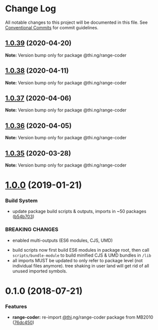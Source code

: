# Change Log

All notable changes to this project will be documented in this file.
See [Conventional Commits](https://conventionalcommits.org) for commit guidelines.

## [1.0.39](https://github.com/thi-ng/umbrella/compare/@thi.ng/range-coder@1.0.38...@thi.ng/range-coder@1.0.39) (2020-04-20)

**Note:** Version bump only for package @thi.ng/range-coder





## [1.0.38](https://github.com/thi-ng/umbrella/compare/@thi.ng/range-coder@1.0.37...@thi.ng/range-coder@1.0.38) (2020-04-11)

**Note:** Version bump only for package @thi.ng/range-coder





## [1.0.37](https://github.com/thi-ng/umbrella/compare/@thi.ng/range-coder@1.0.36...@thi.ng/range-coder@1.0.37) (2020-04-06)

**Note:** Version bump only for package @thi.ng/range-coder





## [1.0.36](https://github.com/thi-ng/umbrella/compare/@thi.ng/range-coder@1.0.35...@thi.ng/range-coder@1.0.36) (2020-04-05)

**Note:** Version bump only for package @thi.ng/range-coder





## [1.0.35](https://github.com/thi-ng/umbrella/compare/@thi.ng/range-coder@1.0.34...@thi.ng/range-coder@1.0.35) (2020-03-28)

**Note:** Version bump only for package @thi.ng/range-coder





# [1.0.0](https://github.com/thi-ng/umbrella/compare/@thi.ng/range-coder@0.1.28...@thi.ng/range-coder@1.0.0) (2019-01-21)

### Build System

* update package build scripts & outputs, imports in ~50 packages ([b54b703](https://github.com/thi-ng/umbrella/commit/b54b703))

### BREAKING CHANGES

* enabled multi-outputs (ES6 modules, CJS, UMD)

- build scripts now first build ES6 modules in package root, then call
  `scripts/bundle-module` to build minified CJS & UMD bundles in `/lib`
- all imports MUST be updated to only refer to package level
  (not individual files anymore). tree shaking in user land will get rid of
  all unused imported symbols.

<a name="0.1.0"></a>
# 0.1.0 (2018-07-21)

### Features

* **range-coder:** re-import [@thi](https://github.com/thi).ng/range-coder package from MB2010 ([76dc450](https://github.com/thi-ng/umbrella/commit/76dc450))
